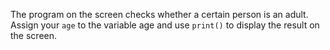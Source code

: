 The program on the screen checks whether a certain person is an adult.  
Assign your `age` to the variable age and use `print()` to display the result on the screen.
